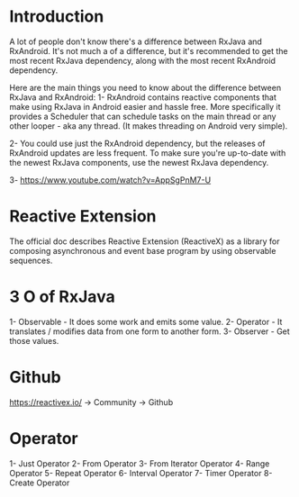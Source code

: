 # Introduction

A lot of people don't know there's a difference between RxJava and RxAndroid.
It's not much a of a difference, but it's recommended to get the most recent RxJava dependency, along with the most recent RxAndroid dependency.

Here are the main things you need to know about the difference between RxJava and RxAndroid:
1- RxAndroid contains reactive components that make using RxJava in Android easier and hassle free.
More specifically it provides a Scheduler that can schedule tasks on the main thread or any other looper - aka any thread. (It makes threading on Android very simple).

2- You could use just the RxAndroid dependency, but the releases of RxAndroid updates are less frequent. To make sure you're up-to-date with the newest RxJava components, use the newest RxJava dependency.

3- https://www.youtube.com/watch?v=AppSgPnM7-U

# Reactive Extension

The official doc describes Reactive Extension (ReactiveX) as a library for composing asynchronous
and event base program by using observable sequences.

# 3 O of RxJava

1- Observable - It does some work and emits some value.
2- Operator - It translates / modifies data from one form to another form.
3- Observer - Get those values.

# Github

https://reactivex.io/   -> Community ->   Github

# Operator
1- Just Operator
2- From Operator
3- From Iterator Operator
4- Range Operator
5- Repeat Operator
6- Interval Operator
7- Timer Operator
8- Create Operator

